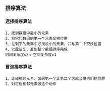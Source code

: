 ### 排序算法

#### 选择排序算法
    1、找到数组中最小的元素
    2、将它和数组的第一个元素交换位置
    3、在剩下的元素中寻找最小的元素，并与第二个交换位置
    4、以此反复，直到整个数组排序完成
    时间复杂度o2n 空间复杂度o1 
 
#### 冒泡排序算法
    1、比较相邻元素，如果第一个比第二个大就交换他们的位置
    2、对每组相邻元素做这个动作